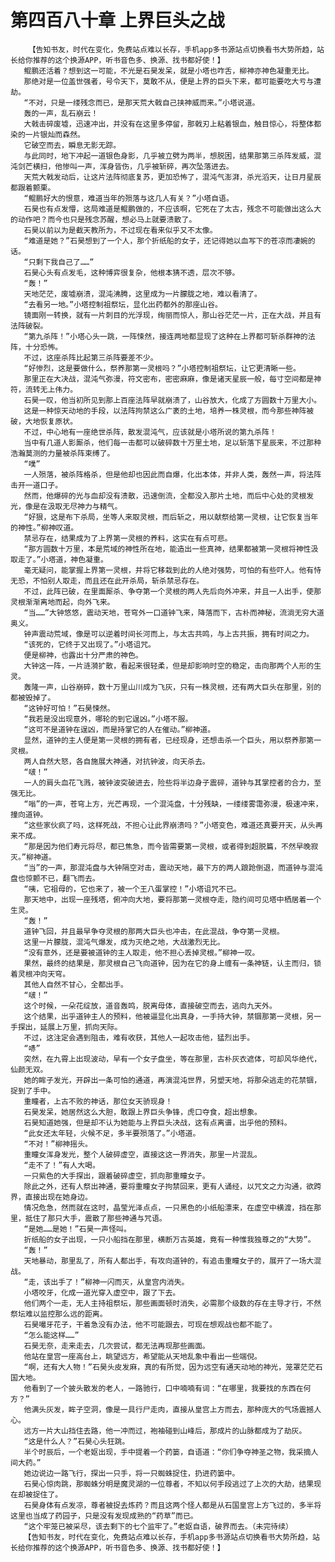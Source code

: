 # 第四百八十章 上界巨头之战
        【告知书友，时代在变化，免费站点难以长存，手机app多书源站点切换看书大势所趋，站长给你推荐的这个换源APP，听书音色多、换源、找书都好使！】
       鲲鹏还活着？想到这一可能，不光是石昊发呆，就是小塔也咋舌，柳神亦神色凝重无比。
       那绝对是一位盖世强者，号令天下，莫敢不从，便是上界的巨头下来，都可能要吃大亏与遭劫。
       “不对，只是一缕残念而已，是那天荒大戟自己挟神威而来。”小塔说道。
       轰的一声，乱石崩云！
       大戟击碎废墟，迅速冲出，并没有在这里多停留，那戟刃上粘着银血，触目惊心，将整体都染的一片银灿而森然。
       它破空而去，瞬息无影无踪。
       与此同时，地下冲起一道银色身影，几乎被立劈为两半，想脱困，结果那第三杀阵发威，混沌剑芒横扫，他惨叫一声，浑身皆伤，几乎被斩碎，再次坠落进去。
       天荒大戟发动后，让这片法阵彻底复苏，更加恐怖了，混沌气澎湃，杀光滔天，让日月星辰都跟着颤栗。
       “鲲鹏好大的恨意，难道当年的殒落与这几人有关？”小塔自语。
       石昊也有点发懵，这局难道是鲲鹏做的，不应该啊，它死在了太古，残念不可能做出这么大的动作吧？而今也只是残念苏醒，想必马上就要溃散了。
       石昊以前以为是截天教所为，不过现在看来似乎又不太像。
       “难道是她？”石昊想到了一个人，那个折纸船的女子，还记得她以血写下的苍凉而凄婉的话。
       “只剩下我自己了……”
       石昊心头有点发毛，这种博弈很复杂，他根本猜不透，层次不够。
       “轰！”
       天地茫茫，废墟崩溃，混沌沸腾，这里成为一片朦胧之地，难以看清了。
       “去看另一地。”小塔控制祖祭坛，显化出药都外的那座山谷。
       镜面刚一转换，就有一片刺目的光浮现，绚丽而惊人，那山谷茫茫一片，正在大战，并且有法阵破裂。
       “第九杀阵！”小塔心头一跳，一阵悚然，接连两地都显现了这种在上界都可斩杀群神的法阵，十分恐怖。
       不过，这座杀阵比起第三杀阵要差不少。
       “好惨烈，这是要做什么，祭养那第一灵根吗？”小塔控制祖祭坛，让它更清晰一些。
       那里正在大决战，混沌气弥漫，符文密布，密密麻麻，像是诸天星辰一般，每寸空间都是神符，流转无上伟力。
       石昊一叹，他当初所见到那上百座法阵早就崩溃了，山谷放大，化成了方圆数十万里大小。
       这是一种惊天动地的手段，以法阵拘禁这么广袤的土地，培养一株灵根，而今那些神阵被破，大地恢复原状。
       不过，中心地有一座绝世杀阵，散发混沌气，应该就是小塔所说的第九杀阵！
       当中有几道人影厮杀，他们每一击都可以破碎数十万里土地，足以斩落下星辰来，不过那种浩瀚莫测的力量被杀阵束缚了。
       “噗”
       一人殒落，被杀阵格杀，但是他却也因此而自爆，化出本体，并非人类，轰然一声，将法阵击开一道口子。
       然而，他爆碎的光与血却没有溃散，迅速倒流，全都没入那片土地，而后中心处的灵根发光，像是在汲取无尽神力与精气。
       “好狠，这是布下杀局，坐等人来取灵根，而后斩之，用以献祭给第一灵根，让它恢复当年的神性。”柳神叹道。
       禁忌存在，结果成为了上界第一灵根的养料，这实在有点可悲。
       “那方圆数十万里，本是荒域的神性所在地，能造出一些真神，结果都被第一灵根将神性汲取走了。”小塔道，神色凝重。
       毫无疑问，能掌握上界第一灵根，并将它移栽到此的人绝对强势，可怕的有些吓人。他有恃无恐，不怕别人取走，而且还在此开杀局，斩杀禁忌存在。
       不过，此阵已破，在里面厮杀、争夺第一个灵根的两人先后向外冲来，并且一人出手，使那灵根渐渐离地而起，向外飞来。
       “当……”大钟悠悠，震动天地，苍穹外一口道钟飞来，降落而下，古朴而神秘，流淌无穷大道奥义。
       钟声震动荒域，像是可以逆着时间长河而上，与太古共鸣，与上古共振，拥有时间之力。
       “该死的，它终于又出现了。”小塔诅咒。
       便是柳神，也露出十分严肃的神色。
       大钟这一阵，一片涟漪扩散，看起来很轻柔，但是却影响时空的稳定，击向那两个人形的生灵。
       轰隆一声，山谷崩碎，数十万里山川成为飞灰，只有一株灵根，还有两大巨头在那里，别的都被毁掉了。
       “这钟好可怕！”石昊悚然。
       “我若是没出现意外，哪轮的到它逞凶。”小塔不服。
       “这可不是道钟在逞凶，而是持掌它的人在催动。”柳神道。
       显然，道钟的主人便是第一灵根的拥有者，已经现身，还想击杀一个巨头，用以祭养那第一灵根。
       两人自然大怒，各自施展大神通，对抗钟波，向天杀去。
       “啵！”
       一人的肩头血花飞溅，被钟波突破进去，险些将半边身子震碎，道钟与其掌控者的合力，至强无比。
       “嗡”的一声，苍穹上方，光芒再现，一个混沌盘，十分残缺，一缕缕雾霭弥漫，极速冲来，撞向道钟。
       “这些家伙疯了吗，这样死战，不担心让此界崩溃吗？”小塔变色，难道还真要开天，从头再来不成。
       “那是因为他们寿元将尽，都已焦急，而今皆需要第一灵根，或者得到超脱篇，不然早晚寂灭。”柳神道。
       “当”的一声，那混沌盘与大钟隔空对击，震动天地，最下方的两人踉跄倒退，而道钟与混沌盘也惊颤不已，翻飞而去。
       “咦，它祖母的，它也来了，被一个王八蛋掌控！”小塔诅咒不已。
       那天地中，出现一座残塔，俯冲向大地，要将那第一灵根夺走，隐约间可见塔中栖居着一个生灵。
       “轰！”
       道钟飞回，并且最早争夺灵根的那两大巨头也冲击，在此混战，争夺第一灵根。
       这里一片朦胧，混沌气爆发，成为灭绝之地，大战激烈无比。
       “没有意外，还是要被道钟的主人取走，他不担心丢掉灵根。”柳神一叹。
       果然，最终的结果是，那灵根自己飞向道钟，因为在它的身上缠有一条神链，认主而归，锁着灵根冲向天穹。
       其他人自然不甘心，全都出手。
       “啵！”
       这个时候，一朵花绽放，道音轰鸣，脱离母体，直接破空而去，逃向九天外。
       这个结果，出乎道钟主人的预料，他被逼显化出真身，一手持大钟，禁锢那第一灵根，另一手探出，延展上万里，抓向天际。
       不过，这注定会遇到阻击，难有收获，其他人一起攻击他，猛烈出手。
       “哧”
       突然，在九霄上出现波动，早有一个女子盘坐，等在那里，古朴灰衣遮体，可却风华绝代，仙颜无双。
       她的眸子发光，开辟出一条可怕的通道，再演混沌世界，另塑天地，将那朵逃走的花禁锢，捉到了手中。
       重瞳者，上古不败的神话，那位女天骄现身！
       石昊发呆，她居然这么大胆，敢跟上界巨头争锋，虎口夺食，超出想象。
       石昊知道她强，但是却不认为她能与上界巨头决战，这有点离谱，出乎他的预料。
       “此女还太年轻，火候不足，多半要殒落了。”小塔道。
       “不对！”柳神摇头。
       重瞳女浑身发光，整个人破碎虚空，直接这这一界消失，那里一片混乱。
       “走不了！”有人大喝。
       一只紫色的大手探出，跟着破碎虚空，抓向那重瞳女子。
       除此之外，还有人祭出神通，要将重瞳女子拘禁回来，更有人诵经，以咒文之力沟通，欲跨界，直接出现在她身边。
       情况危急，然而就在这时，晶莹光泽点点，一只黑色的小纸船漂来，在虚空中横渡，挡在那里，抵住了那只大手，震散了那些神通与咒语。
       “是她……是她！”石昊一声怪叫。
       折纸船的女子出现，一只小船挡在那里，横断万古英雄，竟有一种惟我独尊之的“大势”。
       “轰！”
       天地暴动，那里乱了，所有人都出手，有攻向道钟的，有追击重瞳女子的，展开了一场大混战。
       “走，该出手了！”柳神一闪而灭，从皇宫内消失。
       小塔咬牙，化成一道光穿入虚空中，跟了下去。
       他们两个一走，无人主持祖祭坛，那些画面顿时消失，必需那个级数的存在主导才行，不然祭坛难以监控那么远的距离。
       石昊嘬牙花子，干着急没有办法，他不可能跟去，可现在想观战也都不能了。
       “怎么能这样……”
       石昊无奈，走来走去，几次尝试，都无法再现那些画面。
       他站在皇宫一座高台上，眺望远方，希望能从天地乱象中看出一些端倪。
       “啊，还有大人物！”石昊头皮发麻，真的有所觉，因为远空有通天动地的神光，笼罩茫茫石国大地。
       他看到了一个披头散发的老人，一路驰行，口中喃喃有词：“在哪里，我要找的东西在何方？”
       他满头灰发，眸子空洞，像是一具行尸走肉，直接从皇宫上方而去，那种庞大的气场震撼人心。
       远方一片大山挡住去路，他一冲而过，袍袖碰到山峰后，那成片的山脉都成为了劫灰。
       “这是什么人？”石昊心头狂跳。
       半个时辰后，一个老妪出现，手中提着一个药篓，自语道：“你们争夺神圣之物，我采摘人间大药。”
       她边说边一路飞行，探出一只手，将一只蜘蛛捉住，扔进药篓中。
       石昊心惊肉跳，那蜘蛛分明是魔灵湖的一位尊者，不知以何手段逃过了上次的大劫，结果现在却被捉住了。
       石昊身体有点发凉，尊者被捉去炼药？而且这两个怪人都是从石国皇宫上方飞过的，多半将这里也当成了药园子，只是没有发现成熟的“药草”而已。
       “这个牢笼已被采尽，该去剩下的七个监牢了。”老妪自语，破界而去。（未完待续）
       【告知书友，时代在变化，免费站点难以长存，手机app多书源站点切换看书大势所趋，站长给你推荐的这个换源APP，听书音色多、换源、找书都好使！】